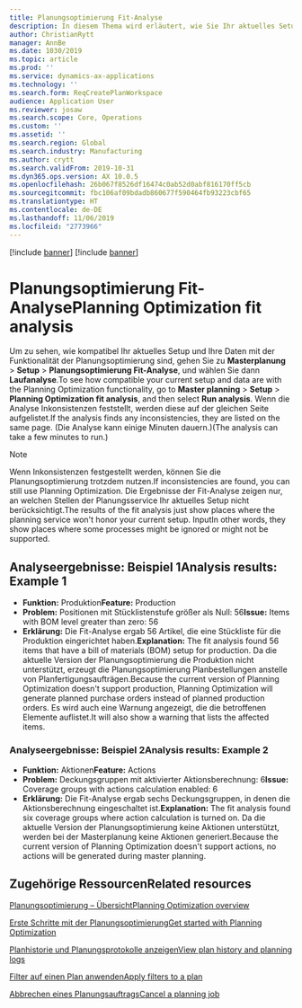 ```yaml
---
title: Planungsoptimierung Fit-Analyse
description: In diesem Thema wird erläutert, wie Sie Ihr aktuelles Setup und Ihre Daten mit den Möglichkeiten der Planungsoptimierungsfunktionalität verifizieren können.
author: ChristianRytt
manager: AnnBe
ms.date: 1030/2019
ms.topic: article
ms.prod: ''
ms.service: dynamics-ax-applications
ms.technology: ''
ms.search.form: ReqCreatePlanWorkspace
audience: Application User
ms.reviewer: josaw
ms.search.scope: Core, Operations
ms.custom: ''
ms.assetid: ''
ms.search.region: Global
ms.search.industry: Manufacturing
ms.author: crytt
ms.search.validFrom: 2019-10-31
ms.dyn365.ops.version: AX 10.0.5
ms.openlocfilehash: 26b067f8526df16474c0ab52d0abf816170ff5cb
ms.sourcegitcommit: fbc106af09bdadb860677f590464fb93223cbf65
ms.translationtype: HT
ms.contentlocale: de-DE
ms.lasthandoff: 11/06/2019
ms.locfileid: "2773966"
---
```

[!include [banner](../../includes/preview-banner.md)]
[!include [banner](../../includes/banner.md)]

# <a name="planning-optimization-fit-analysis"></a><span data-ttu-id="c2702-103">Planungsoptimierung Fit-Analyse</span><span class="sxs-lookup"><span data-stu-id="c2702-103">Planning Optimization fit analysis</span></span>

<span data-ttu-id="c2702-104">Um zu sehen, wie kompatibel Ihr aktuelles Setup und Ihre Daten mit der Funktionalität der Planungsoptimierung sind, gehen Sie zu **Masterplanung** \> **Setup** \> **Planungsoptimierung Fit-Analyse**, und wählen Sie dann **Laufanalyse**.</span><span class="sxs-lookup"><span data-stu-id="c2702-104">To see how compatible your current setup and data are with the Planning Optimization functionality, go to **Master planning** \> **Setup** \> **Planning Optimization fit analysis**, and then select **Run analysis**.</span></span> <span data-ttu-id="c2702-105">Wenn die Analyse Inkonsistenzen feststellt, werden diese auf der gleichen Seite aufgelistet.</span><span class="sxs-lookup"><span data-stu-id="c2702-105">If the analysis finds any inconsistencies, they are listed on the same page.</span></span> <span data-ttu-id="c2702-106">(Die Analyse kann einige Minuten dauern.)</span><span class="sxs-lookup"><span data-stu-id="c2702-106">(The analysis can take a few minutes to run.)</span></span>

> [!NOTE]
> <span data-ttu-id="c2702-107">Wenn Inkonsistenzen festgestellt werden, können Sie die Planungsoptimierung trotzdem nutzen.</span><span class="sxs-lookup"><span data-stu-id="c2702-107">If inconsistencies are found, you can still use Planning Optimization.</span></span> <span data-ttu-id="c2702-108">Die Ergebnisse der Fit-Analyse zeigen nur, an welchen Stellen der Planungsservice Ihr aktuelles Setup nicht berücksichtigt.</span><span class="sxs-lookup"><span data-stu-id="c2702-108">The results of the fit analysis just show places where the planning service won't honor your current setup.</span></span> <span data-ttu-id="c2702-109">Input</span><span class="sxs-lookup"><span data-stu-id="c2702-109">In other words, they show places where some processes might be ignored or might not be supported.</span></span>

## <a name="analysis-results-example-1"></a><span data-ttu-id="c2702-110">Analyseergebnisse: Beispiel 1</span><span class="sxs-lookup"><span data-stu-id="c2702-110">Analysis results: Example 1</span></span>

- <span data-ttu-id="c2702-111">**Funktion:** Produktion</span><span class="sxs-lookup"><span data-stu-id="c2702-111">**Feature:** Production</span></span>
- <span data-ttu-id="c2702-112">**Problem:** Positionen mit Stücklistenstufe größer als Null: 56</span><span class="sxs-lookup"><span data-stu-id="c2702-112">**Issue:** Items with BOM level greater than zero: 56</span></span>
- <span data-ttu-id="c2702-113">**Erklärung:** Die Fit-Analyse ergab 56 Artikel, die eine Stückliste für die Produktion eingerichtet haben.</span><span class="sxs-lookup"><span data-stu-id="c2702-113">**Explanation:** The fit analysis found 56 items that have a bill of materials (BOM) setup for production.</span></span> <span data-ttu-id="c2702-114">Da die aktuelle Version der Planungsoptimierung die Produktion nicht unterstützt, erzeugt die Planungsoptimierung Planbestellungen anstelle von Planfertigungsaufträgen.</span><span class="sxs-lookup"><span data-stu-id="c2702-114">Because the current version of Planning Optimization doesn't support production, Planning Optimization will generate planned purchase orders instead of planned production orders.</span></span> <span data-ttu-id="c2702-115">Es wird auch eine Warnung angezeigt, die die betroffenen Elemente auflistet.</span><span class="sxs-lookup"><span data-stu-id="c2702-115">It will also show a warning that lists the affected items.</span></span>

### <a name="analysis-results-example-2"></a><span data-ttu-id="c2702-116">Analyseergebnisse: Beispiel 2</span><span class="sxs-lookup"><span data-stu-id="c2702-116">Analysis results: Example 2</span></span>

- <span data-ttu-id="c2702-117">**Funktion:** Aktionen</span><span class="sxs-lookup"><span data-stu-id="c2702-117">**Feature:** Actions</span></span>
- <span data-ttu-id="c2702-118">**Problem:** Deckungsgruppen mit aktivierter Aktionsberechnung: 6</span><span class="sxs-lookup"><span data-stu-id="c2702-118">**Issue:** Coverage groups with actions calculation enabled: 6</span></span>
- <span data-ttu-id="c2702-119">**Erklärung:** Die Fit-Analyse ergab sechs Deckungsgruppen, in denen die Aktionsberechnung eingeschaltet ist.</span><span class="sxs-lookup"><span data-stu-id="c2702-119">**Explanation:** The fit analysis found six coverage groups where action calculation is turned on.</span></span> <span data-ttu-id="c2702-120">Da die aktuelle Version der Planungsoptimierung keine Aktionen unterstützt, werden bei der Masterplanung keine Aktionen generiert.</span><span class="sxs-lookup"><span data-stu-id="c2702-120">Because the current version of Planning Optimization doesn't support actions, no actions will be generated during master planning.</span></span>

## <a name="related-resources"></a><span data-ttu-id="c2702-121">Zugehörige Ressourcen</span><span class="sxs-lookup"><span data-stu-id="c2702-121">Related resources</span></span>

[<span data-ttu-id="c2702-122">Planungsoptimierung – Übersicht</span><span class="sxs-lookup"><span data-stu-id="c2702-122">Planning Optimization overview</span></span>](planning-optimization-overview.md)

[<span data-ttu-id="c2702-123">Erste Schritte mit der Planungsoptimierung</span><span class="sxs-lookup"><span data-stu-id="c2702-123">Get started with Planning Optimization</span></span>](get-started.md)

[<span data-ttu-id="c2702-124">Planhistorie und Planungsprotokolle anzeigen</span><span class="sxs-lookup"><span data-stu-id="c2702-124">View plan history and planning logs</span></span>](plan-history-logs.md)

[<span data-ttu-id="c2702-125">Filter auf einen Plan anwenden</span><span class="sxs-lookup"><span data-stu-id="c2702-125">Apply filters to a plan</span></span>](plan-filters.md)

[<span data-ttu-id="c2702-126">Abbrechen eines Planungsauftrags</span><span class="sxs-lookup"><span data-stu-id="c2702-126">Cancel a planning job</span></span>](cancel-planning-job.md)
